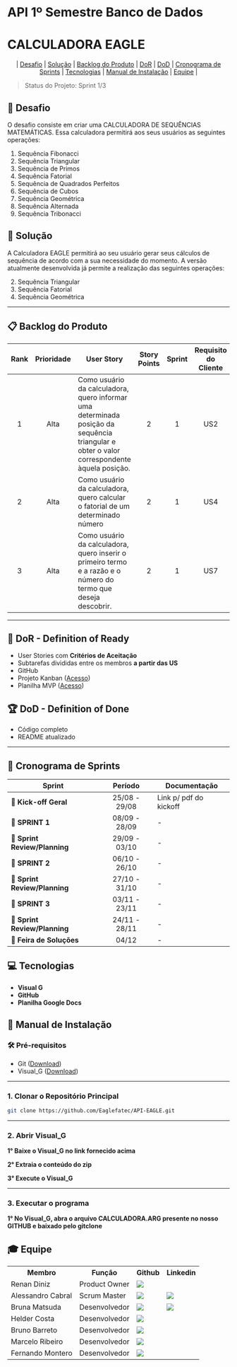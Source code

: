 # API 1º Semestre Banco de Dados

# CALCULADORA EAGLE

<p align="center">
  | <a href ="#desafio"> Desafio</a>  |
  <a href ="#solucao"> Solução</a>  |   
  <a href ="#backlog"> Backlog do Produto</a>  |
  <a href ="#dor">DoR</a>  |
  <a href ="#dod">DoD</a>  |
  <a href ="#sprint"> Cronograma de Sprints</a>  |
  <a href ="#tecnologias">Tecnologias</a> |
  <a href ="#manual">Manual de Instalação</a>  | 
  <a href ="#equipe"> Equipe</a> |
</p>

> Status do Projeto: Sprint 1/3 

## 🏅 Desafio <a id="desafio"></a>

O desafio consiste em criar uma CALCULADORA DE SEQUÊNCIAS MATEMÁTICAS. Essa calculadora permitirá aos seus usuários as seguintes operações:
1. Sequência Fibonacci
2. Sequência Triangular
3. Sequência de Primos
4. Sequência Fatorial
5. Sequência de Quadrados Perfeitos
6. Sequência de Cubos
7. Sequência Geométrica
8. Sequência Alternada
9. Sequência Tribonacci

## 🏅 Solução <a id="solucao"></a>

A Calculadora EAGLE permitirá ao seu usuário gerar seus cálculos de sequência de acordo com a sua necessidade do momento. A versão atualmente desenvolvida já permite a realização das seguintes operações:

2. Sequência Triangular
4. Sequência Fatorial
7. Sequência Geométrica

---

## 📋 Backlog do Produto <a id="backlog"></a>

| Rank | Prioridade | User Story| Story Points | Sprint | Requisito do Cliente | Status |
| :--: | :--------: | -------------------------------------------------------------------------------------------------------------------------------------------------------------------------------------------------------------- | :----------: | :----: | :------------------: | :----: |
|   1  |    Alta    | Como usuário da calculadora, quero informar uma determinada posição da sequência triangular e obter o valor correspondente àquela posição.|      2      |    1   |          US2    |    Sprint 1   |
|   2  |    Alta    | Como usuário da calculadora, quero calcular o fatorial de um determinado número              |      2      |    1   |       US4       |    Sprint 1   |
|   3  |    Alta    | Como usuário da calculadora, quero inserir o primeiro termo e a razão e o número do termo que deseja descobrir.       |      2      |    1   |       US7      |    Sprint 1   |
---

## 🏃‍ DoR - Definition of Ready <a id="dor"></a>

* User Stories com **Critérios de Aceitação**
* Subtarefas divididas entre os membros **a partir das US**
* GitHub
* Projeto Kanban ([Acesso](https://github.com/orgs/Eaglefatec/projects/2))
* Planilha MVP ([Acesso](https://docs.google.com/spreadsheets/d/1M1ZwghbbgrjCUZZuRtn6s-Hxy1AdoOSOHDhvVaa5RNc/edit?gid=1289789083#gid=1289789083))

## 🏆 DoD - Definition of Done <a id="dod"></a>

* Código completo
* README atualizado

---

## 📅 Cronograma de Sprints <a id="sprint"></a>

| Sprint          |    Período    | Documentação                                     |
| --------------- | :-----------: | ------------------------------------------------ |
| 🔖 **Kick-off Geral** | 25/08 - 29/08 | Link p/ pdf do kickoff |
| 🔖 **SPRINT 1** | 08/09 - 28/09 | - |
| 🔖 **Sprint Review/Planning** | 29/09 - 03/10 | - |
| 🔖 **SPRINT 2** | 06/10 - 26/10 | - |
| 🔖 **Sprint Review/Planning** | 27/10 - 31/10 | - |
| 🔖 **SPRINT 3** | 03/11 - 23/11 | - |
| 🔖 **Sprint Review/Planning** | 24/11 - 28/11 | - |
| 🔖 **Feira de Soluções** | 04/12 | - |

## 💻 Tecnologias <a id="tecnologias"></a>

<h4 align="left">
<ul>
<li>Visual G</li>
<li>GitHub</li>
<li>Planilha Google Docs</li>

</ul>
</h4>

## 📖 Manual de Instalação <a id="manual"></a>

### 🛠 Pré-requisitos

- Git ([Download](https://git-scm.com/downloads))
- Visual_G ([Download](https://sourceforge.net/projects/visualg30/))


---

### 1. Clonar o Repositório Principal

```bash
git clone https://github.com/Eaglefatec/API-EAGLE.git
```

---

### 2. Abrir Visual_G

**1° Baixe o Visual_G no link fornecido acima**

**2° Extraia o conteúdo do zip**

**3° Execute o Visual_G**

---

### 3. Executar o programa

**1° No Visual_G, abra o arquivo CALCULADORA.ARG presente no nosso GITHUB e baixado pelo gitclone**

## 🎓 Equipe <a id="equipe"></a>

<div align="center">
  <table>
    <tr>
      <th>Membro</th>
      <th>Função</th>
      <th>Github</th>
      <th>Linkedin</th>
    </tr>
    <tr>
      <td>Renan Diniz</td>
      <td>Product Owner</td>
      <td><a href="https://github.com/renandiniz8"><img src="https://img.shields.io/badge/GitHub-100000?style=for-the-badge&logo=github&logoColor=white"></a></td>
      <td><!--<a href="https://www.linkedin.com/in/"><img src="https://img.shields.io/badge/LinkedIn-0077B5?style=for-the-badge&logo=linkedin&logoColor=white"></a>--></td>
    </tr>
    <tr>
      <td>Alessandro Cabral</td>
      <td>Scrum Master</td>
      <td><a href="https://github.com/alessandrocabralfatec"><img src="https://img.shields.io/badge/GitHub-100000?style=for-the-badge&logo=github&logoColor=white"></a></td>
      <td><a href="https://www.linkedin.com/in/alessandro-augusto-ferreira-cabral-9b805553"><img src="https://img.shields.io/badge/LinkedIn-0077B5?style=for-the-badge&logo=linkedin&logoColor=white"></a></td>
    </tr>
    <tr>
      <td>Bruna Matsuda</td>
      <td>Desenvolvedor</td>
      <td><a href="https://github.com/brunakaory"><img src="https://img.shields.io/badge/GitHub-100000?style=for-the-badge&logo=github&logoColor=white"></a></td>
      <td><a href="https://www.linkedin.com/in/brunamatsuda1"><img src="https://img.shields.io/badge/LinkedIn-0077B5?style=for-the-badge&logo=linkedin&logoColor=white"></a></td>
    </tr>
    <tr>
      <td>Helder Costa</td>
      <td>Desenvolvedor</td>
      <td><a href="https://github.com/helderfcosta"><img src="https://img.shields.io/badge/GitHub-100000?style=for-the-badge&logo=github&logoColor=white"></a></td>
      <td><!--<a href="https://www.linkedin.com/in/"><img src="https://img.shields.io/badge/LinkedIn-0077B5?style=for-the-badge&logo=linkedin&logoColor=white"></a>--></td>
    </tr>
    <tr>
      <td>Bruno Barreto</td>
      <td>Desenvolvedor</td>
      <td><a href="https://github.com/bbarreto51"><img src="https://img.shields.io/badge/GitHub-100000?style=for-the-badge&logo=github&logoColor=white"></a></td>
      <td><!--<a href="https://www.linkedin.com/in/"><img src="https://img.shields.io/badge/LinkedIn-0077B5?style=for-the-badge&logo=linkedin&logoColor=white"></a>--></td></a></td>
    </tr>
    <tr>
      <td>Marcelo Ribeiro</td>
      <td>Desenvolvedor</td>
      <td><a href="https://github.com/Ribeiro199"><img src="https://img.shields.io/badge/GitHub-100000?style=for-the-badge&logo=github&logoColor=white"></a></td>
      <td><!--<a href="https://www.linkedin.com/in/"><img src="https://img.shields.io/badge/LinkedIn-0077B5?style=for-the-badge&logo=linkedin&logoColor=white"></a>--></td></a></td>
    </tr>
    <tr>
      <td>Fernando Montero</td>
      <td>Desenvolvedor</td>
      <td><a href="https://github.com/fernandocosta45"><img src="https://img.shields.io/badge/GitHub-100000?style=for-the-badge&logo=github&logoColor=white"></a></td>
      <td><!--<a href="https://www.linkedin.com/in/"><img src="https://img.shields.io/badge/LinkedIn-0077B5?style=for-the-badge&logo=linkedin&logoColor=white"></a>--></td></a></td>
    </tr>
  </table>
</div>
